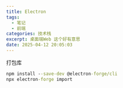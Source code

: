 ```yaml
---
title: Electron
tags:
  - 笔记
  - 前端
categories: 技术栈
excerpt: 桌面端Web 这个好有意思
date: 2025-04-12 20:05:03
---
```


打包库

```cmd
npm install --save-dev @electron-forge/cli
npx electron-forge import
```

